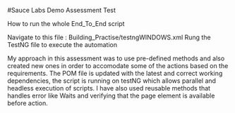 #Sauce Labs Demo Assessment Test

How to run the whole End_To_End script

Navigate to this file : Building_Practise/testngWINDOWS.xml Rung the TestNG file to execute the automation

My approach in this assessment was to use pre-defined methods and also created new ones in order to accomodate some of the actions based on the requirements. The POM file is updated with the latest and correct working dependencies, the script is running on testNG which allows parallel and headless execution of scripts. I have also used reusable methods that handles error like Waits and verifying that the page element is available before action.
